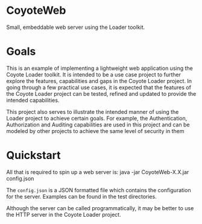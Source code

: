 # CoyoteWeb
Small, embeddable web server using the Loader toolkit.

# Goals
This is an example of implementing a lightweight web application using the Coyote 
Loader toolkit. It is intended to be a use case project to further explore the 
features, capabilities and gaps in the Coyote Loader project. In going through a few 
practical use cases, it is expected that the features of the Coyote Loader project 
can be tested, refined and updated to provide the intended capabilities.

This project also serves to illustrate the intended manner of using the Loader 
project to achieve certain goals. For example, the Authentication, Authorization and 
Auditing capabilities are used in this project and can be modeled by other projects 
to achieve the same level of security in them   

# Quickstart
All that is required to spin up a web server is:
	java -jar CoyoteWeb-X.X.jar config.json

The `config.json` is a JSON formatted file which contains the configuration for 
the server. Examples can be found in the test directories.

Although the server can be called programmatically, it may be better to use the HTTP
server in the Coyote Loader project. 
